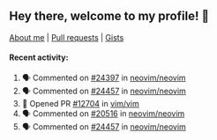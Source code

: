 ## Hey there, welcome to my profile! 👋

[About me](https://seandewar.github.io/)
 | [Pull requests](https://github.com/search?p=1&q=author%3Aseandewar+is%3Apr)
 | [Gists](https://gist.github.com/seandewar)

#### Recent activity:

<!--START_SECTION:activity-->
1. 🗣 Commented on [#24397](https://github.com/neovim/neovim/issues/24397#issuecomment-1650234400) in [neovim/neovim](https://github.com/neovim/neovim)
2. 🗣 Commented on [#24457](https://github.com/neovim/neovim/pull/24457#issuecomment-1648819182) in [neovim/neovim](https://github.com/neovim/neovim)
3. 💪 Opened PR [#12704](https://github.com/vim/vim/pull/12704) in [vim/vim](https://github.com/vim/vim)
4. 🗣 Commented on [#20516](https://github.com/neovim/neovim/issues/20516#issuecomment-1647446600) in [neovim/neovim](https://github.com/neovim/neovim)
5. 🗣 Commented on [#24457](https://github.com/neovim/neovim/pull/24457#issuecomment-1646994684) in [neovim/neovim](https://github.com/neovim/neovim)
<!--END_SECTION:activity-->
